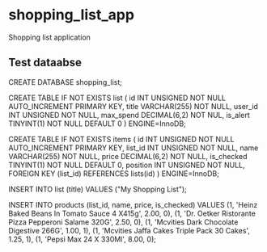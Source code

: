 # shopping_list_app
Shopping list application

## Test dataabse

CREATE DATABASE shopping_list;

CREATE TABLE IF NOT EXISTS list (
    id INT UNSIGNED NOT NULL AUTO_INCREMENT PRIMARY KEY,
    title VARCHAR(255) NOT NULL,
    user_id INT UNSIGNED NOT NULL,
    max_spend DECIMAL(6,2) NOT NUL,
    is_alert TINYINT(1) NOT NULL DEFAULT 0
) ENGINE=InnoDB;

CREATE TABLE IF NOT EXISTS items (
    id INT UNSIGNED NOT NULL AUTO_INCREMENT PRIMARY KEY,
    list_id INT UNSIGNED NOT NULL,
    name VARCHAR(255) NOT NULL,
    price DECIMAL(6,2) NOT NULL,
    is_checked TINYINT(1) NOT NULL DEFAULT 0,
    position INT UNSIGNED NOT NULL,
    FOREIGN KEY (list_id) REFERENCES lists(id)
) ENGINE=InnoDB;


INSERT INTO list (title)
    VALUES ("My Shopping List");


INSERT INTO products (list_id, name, price, is_checked) VALUES
        (1, 'Heinz Baked Beans In Tomato Sauce 4 X415g', 2.00, 0),
        (1, 'Dr. Oetker Ristorante Pizza Pepperoni Salame 320G', 2.50, 0),
        (1, 'Mcvities Dark Chocolate Digestive 266G', 1.00, 1),
        (1, 'Mcvities Jaffa Cakes Triple Pack 30 Cakes', 1.25, 1),
        (1, 'Pepsi Max 24 X 330Ml', 8.00, 0);
